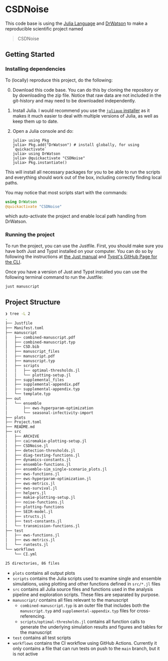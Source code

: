 # CSDNoise

This code base is using the [Julia Language](https://julialang.org/) and [DrWatson](https://juliadynamics.github.io/DrWatson.jl/stable/) to make a reproducible scientific project named
> CSDNoise

## Getting Started
### Installing dependencies

To (locally) reproduce this project, do the following:

0. Download this code base.
You can do this by cloning the repository or by downloading the zip file.
Notice that raw data are not included in the git-history and may need to be downloaded independently.
1. Install Julia. I would recommend you use the [`juliaup` installer](https://github.com/JuliaLang/juliaup) as it makes it much easier to deal with multiple versions of Julia, as well as keep them up to date.
2. Open a Julia console and do:

   ```
   julia> using Pkg
   julia> Pkg.add("DrWatson") # install globally, for using `quickactivate`
   julia> using DrWatson
   julia> @quickactivate "CSDNoise"
   julia> Pkg.instantiate()
   ```

This will install all necessary packages for you to be able to run the scripts and
everything should work out of the box, including correctly finding local paths.

You may notice that most scripts start with the commands:

```julia
using DrWatson
@quickactivate "CSDNoise"
```
which auto-activate the project and enable local path handling from DrWatson.

### Running the project

To run the project, you can use the Justfile.
First, you should make sure you have both Just and Typst installed on your computer.
You can do so by following the instructions at [the Just manual](https://just.systems/man/en/introduction.html) and [Typst's GitHub Page for the CLI](https://github.com/typst/typst).

Once you have a version of Just and Typst installed you can use the following terminal command to run the Justfile:

```bash
just manuscript
```


## Project Structure

```bash
❯ tree -L 2
.
├── Justfile
├── Manifest.toml
├── manuscript
│   ├── combined-manuscript.pdf
│   ├── combined-manuscript.typ
│   ├── CSD.bib
│   ├── manuscript_files
│   ├── manuscript.pdf
│   ├── manuscript.typ
│   ├── scripts
│   │   ├── optimal-thresholds.jl
│   │   └── plotting-setup.jl
│   ├── supplemental_files
│   ├── supplemental-appendix.pdf
│   ├── supplemental-appendix.typ
│   └── template.typ
├── out
│   └── ensemble
│       ├── ews-hyperparam-optimization
│       └── seasonal-infectivity-import
├── plots
├── Project.toml
├── README.md
├── src
│   ├── ARCHIVE
│   ├── cairomakie-plotting-setup.jl
│   ├── CSDNoise.jl
│   ├── detection-thresholds.jl
│   ├── diag-testing-functions.jl
│   ├── dynamics-constants.jl
│   ├── ensemble-functions.jl
│   ├── ensemble-sim_single-scenario_plots.jl
│   ├── ews-functions.jl
│   ├── ews-hyperparam-optimization.jl
│   ├── ews-metrics.jl
│   ├── ews-survival.jl
│   ├── helpers.jl
│   ├── makie-plotting-setup.jl
│   ├── noise-functions.jl
│   ├── plotting-functions
│   ├── SEIR-model.jl
│   ├── structs.jl
│   ├── test-constants.jl
│   └── transmission-functions.jl
├── test
│   ├── ews-functions.jl
│   ├── ews-metrics.jl
│   └── runtests.jl
└── workflows
    └── CI.yml

25 directories, 86 files
```

- `plots` contains all output plots
- `scripts` contains the Julia scripts used to examine single and ensemble simulations, using plotting and other functions defined in `src/*.jl` files
- `src` contains all Julia source files and functions used in the analysis pipeline and exploration scripts. These files are separated by purpose.
- `manuscript/` contains all files relevant to the manuscript
    - `combined-manuscript.typ` is an outer file that includes both the `manuscript.typ` and `supplemental-appendix.typ` files for cross-referencing.
    - `scripts/optimal-thresholds.jl` contains all function calls to generate the underlying simulation results and figures and tables for the manuscript
- `test` contains all test scripts
- `workflows` contains the CI workflow using GitHub Actions. Currently it only contains a file that can run tests on push to the `main` branch, but it is not active
